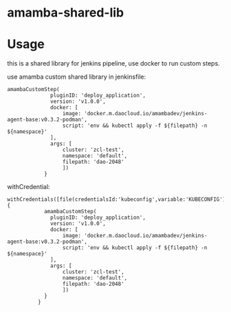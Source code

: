 # amamba-shared-lib

# Usage
this is a shared library for jenkins pipeline, use docker to run custom steps.

use amamba custom shared library in jenkinsfile:
```
amambaCustomStep(
              pluginID: 'deploy_application', 
              version: 'v1.0.0',
              docker: [
                  image: 'docker.m.daocloud.io/amambadev/jenkins-agent-base:v0.3.2-podman',
                  script: 'env && kubectl apply -f ${filepath} -n ${namespace}'
              ],
              args: [
                  cluster: 'zcl-test',
                  namespace: 'default',
                  filepath: 'dao-2048'
                  ])
            }
```

withCredential:

```
withCredentials([file(credentialsId:'kubeconfig',variable:'KUBECONFIG')]) {
            amambaCustomStep(
              pluginID: 'deploy_application', 
              version: 'v1.0.0',
              docker: [
                  image: 'docker.m.daocloud.io/amambadev/jenkins-agent-base:v0.3.2-podman',
                  script: 'env && kubectl apply -f ${filepath} -n ${namespace}'
              ],
              args: [
                  cluster: 'zcl-test',
                  namespace: 'default',
                  filepath: 'dao-2048'
                  ])
            }
          }
```
